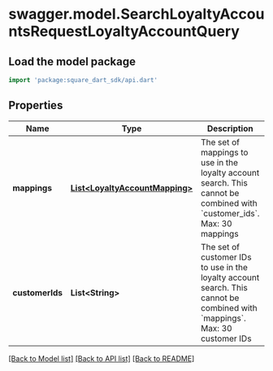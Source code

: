 # swagger.model.SearchLoyaltyAccountsRequestLoyaltyAccountQuery

## Load the model package
```dart
import 'package:square_dart_sdk/api.dart'
```

## Properties
Name | Type | Description | Notes
------------ | ------------- | ------------- | -------------
**mappings** | [**List&lt;LoyaltyAccountMapping&gt;**](LoyaltyAccountMapping.md) | The set of mappings to use in the loyalty account search.    This cannot be combined with &#x60;customer_ids&#x60;.    Max: 30 mappings | [optional] [default to []]
**customerIds** | **List&lt;String&gt;** | The set of customer IDs to use in the loyalty account search.    This cannot be combined with &#x60;mappings&#x60;.    Max: 30 customer IDs | [optional] [default to []]

[[Back to Model list]](../README.md#documentation-for-models) [[Back to API list]](../README.md#documentation-for-api-endpoints) [[Back to README]](../README.md)

